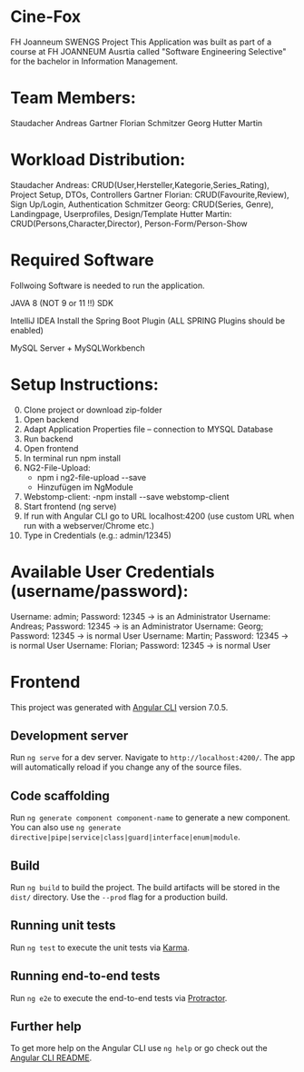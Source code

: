 # Cine-Fox
FH Joanneum SWENGS Project
This Application was built as part of a course at FH JOANNEUM Ausrtia called "Software Engineering Selective" for the bachelor in Information Management.


# Team Members:
Staudacher Andreas
Gartner Florian
Schmitzer Georg
Hutter Martin


# Workload Distribution:
Staudacher Andreas: CRUD(User,Hersteller,Kategorie,Series_Rating), Project Setup, DTOs, Controllers 
Gartner Florian: CRUD(Favourite,Review),  Sign Up/Login, Authentication 
Schmitzer Georg: CRUD(Series, Genre), Landingpage, Userprofiles, Design/Template
Hutter Martin: CRUD(Persons,Character,Director), Person-Form/Person-Show 

# Required Software
Follwoing Software is needed to run the application.

JAVA 8 (NOT 9 or 11 !!) SDK

IntelliJ IDEA Install the Spring Boot Plugin  (ALL SPRING Plugins should be enabled)

MySQL Server + MySQLWorkbench



# Setup Instructions:
0. Clone project or download zip-folder 
1. Open backend 
2. Adapt Application Properties file – connection to MYSQL Database 
3. Run backend 
4. Open frontend 
5. In terminal run npm install 
6. NG2-File-Upload:
	- npm i ng2-file-upload --save
	- Hinzufügen im NgModule
7. Webstomp-client:
	-npm install --save webstomp-client
8. Start frontend (ng serve)
9. If run with Angular CLI go to URL localhost:4200 (use custom URL when run with a webserver/Chrome etc.)
10. Type in Credentials (e.g.: admin/12345) 



# Available User Credentials (username/password):
Username: admin; Password: 12345 -> is an Administrator
Username: Andreas; Password: 12345 -> is an Administrator
Username: Georg; Password: 12345 -> is normal User
Username: Martin; Password: 12345 -> is normal User
Username: Florian; Password: 12345 -> is normal User



# Frontend

This project was generated with [Angular CLI](https://github.com/angular/angular-cli) version 7.0.5.

## Development server

Run `ng serve` for a dev server. Navigate to `http://localhost:4200/`. The app will automatically reload if you change any of the source files.

## Code scaffolding

Run `ng generate component component-name` to generate a new component. You can also use `ng generate directive|pipe|service|class|guard|interface|enum|module`.

## Build

Run `ng build` to build the project. The build artifacts will be stored in the `dist/` directory. Use the `--prod` flag for a production build.

## Running unit tests

Run `ng test` to execute the unit tests via [Karma](https://karma-runner.github.io).

## Running end-to-end tests

Run `ng e2e` to execute the end-to-end tests via [Protractor](http://www.protractortest.org/).

## Further help

To get more help on the Angular CLI use `ng help` or go check out the [Angular CLI README](https://github.com/angular/angular-cli/blob/master/README.md).

